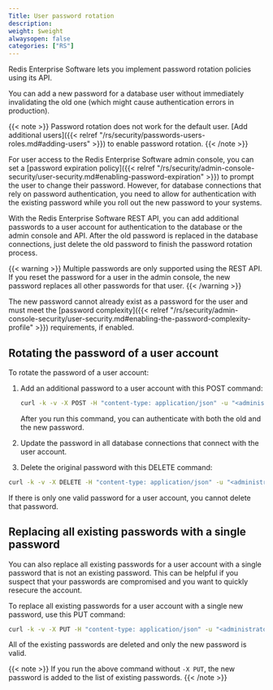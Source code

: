 ```yaml
---
Title: User password rotation
description:
weight: $weight
alwaysopen: false
categories: ["RS"]
---
```


Redis Enterprise Software lets you implement password rotation policies using its API.

You can add a new password for a database user without immediately invalidating the old one (which might cause authentication errors in production).

{{< note >}}
Password rotation does not work for the default user. [Add additional users]({{< relref "/rs/security/passwords-users-roles.md#adding-users" >}}) to enable password rotation.
{{< /note >}}

For user access to the Redis Enterprise Software admin console,
you can set a [password expiration policy]({{< relref "/rs/security/admin-console-security/user-security.md#enabling-password-expiration" >}}) to prompt the user to change their password.
However, for database connections that rely on password authentication,
you need to allow for authentication with the existing password while you roll out the new password to your systems.

With the Redis Enterprise Software REST API, you can add additional passwords to a user account for authentication to the database or the admin console and API.
After the old password is replaced in the database connections,
just delete the old password to finish the password rotation process.

{{< warning >}}
Multiple passwords are only supported using the REST API.
If you reset the password for a user in the admin console,
the new password replaces all other passwords for that user.
{{< /warning >}}

The new password cannot already exist as a password for the user and must meet the [password complexity]({{< relref "/rs/security/admin-console-security/user-security.md#enabling-the-password-complexity-profile" >}}) requirements, if enabled.

## Rotating the password of a user account

To rotate the password of a user account:

1. Add an additional password to a user account with this POST command:

    ```sh
    curl -k -v -X POST -H "content-type: application/json" -u "<administrator_user>:<password>" -d '{"username":"<username>", "old_password":"<an_existing_password>", "new_password":"<a_new_password>"}' https://<RS_server_address>:9443/v1/users/password
    ```

    After you run this command, you can authenticate with both the old and the new password.

1. Update the password in all database connections that connect with the user account.
1. Delete the original password with this DELETE command:

```sh
curl -k -v -X DELETE -H "content-type: application/json" -u "<administrator_user>:<password>" -d '{"username":"<username>", "old_password":"<an_existing_password>"}' https://<RS_server_address>:9443/v1/users/password
```

If there is only one valid password for a user account, you cannot delete that password.

## Replacing all existing passwords with a single password

You can also replace all existing passwords for a user account with a single password that is not an existing password.
This can be helpful if you suspect that your passwords are compromised and you want to quickly resecure the account.

To replace all existing passwords for a user account with a single new password, use this PUT command:

```sh
curl -k -v -X PUT -H "content-type: application/json" -u "<administrator_user>:<password>" -d '{"username":"<username>", "old_password":"<an_existing_password>", "new_password":"<a_new_password>"}' https://<RS_server_address>:9443/v1/users/password
```

All of the existing passwords are deleted and only the new password is valid.

{{< note >}}
If you run the above command without `-X PUT`, the new password is added to the list of existing passwords.
{{< /note >}}

